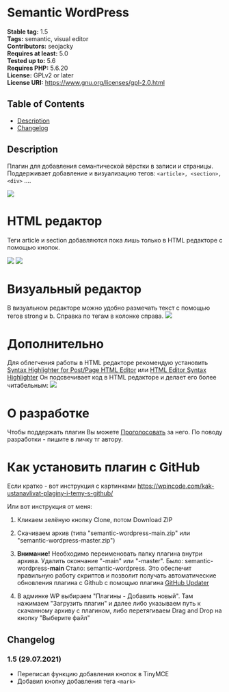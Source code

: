 # Semantic WordPress

**Stable tag:** 1.5 \
**Tags:** semantic, visual editor \
**Contributors:** seojacky \
**Requires at least:** 5.0 \
**Tested up to:** 5.6 \
**Requires PHP:** 5.6.20 \
**License:** GPLv2 or later \
**License URI:** https://www.gnu.org/licenses/gpl-2.0.html

## Table of Contents  
* [Description](#description)  
* [Changelog](#changelog)


## Description

Плагин для добавления семантической вёрстки в записи и страницы. Поддерживает добавление и визуализацию тегов: `<article>, <section>, <div>` ....


<img src="http://ipic.su/img/img7/fs/kiss_33kb.1627559061.jpg">



# HTML редактор

Теги article и section добавляются пока лишь только в HTML редакторе с помощью кнопок. 

<img src="https://i.imgur.com/tzXfnjN.jpg">

<img src="https://i.imgur.com/RFp8tic.jpg">

# Визуальный редактор
В визуальном редакторе можно удобно размечать текст с помощью тегов strong и b. Справка по тегам в колонке справа.
<img src="https://i.imgur.com/KzwEs2F.png">

# Дополнительно

Для облегчения работы в HTML редакторе рекомендую установить [Syntax Highlighter for Post/Page HTML Editor](https://github.com/ArthurGareginyan/syntax-highlighter-for-postpage-html-editor) или [HTML Editor Syntax Highlighter](https://ru.wordpress.org/plugins/html-editor-syntax-highlighter/ "HTML Editor Syntax Highlighter")   Он подсвечивает код в HTML редакторе и делает его более читабельным:
<img src="https://i.imgur.com/S8sN1av.png">

# О разработке

Чтобы поддержать плагин Вы можете <a href="https://forms.gle/NQmNV3KkfjX879Hz7">Проголосовать</a> за него. По поводу разработки - пишите в личку тг автору. 

# Как установить плагин с GitHub

Если кратко - вот инструкция с картинками https://wpincode.com/kak-ustanavlivat-plaginy-i-temy-s-github/

Или вот инструкция от меня:

1. Кликаем зелёную кнопку Clone, потом Download ZIP

2. Скачиваем архив (типа "semantic-wordpress-main.zip" или "semantic-wordpress-master.zip")

3. **Внимание!** Необходимо переименовать папку плагина внутри архива. Удалить окончание "-main" или "-master". Было: semantic-wordpress-**main** Стало: semantic-wordpress. Это обеспечит правильную работу скриптов и позволит получать автоматические обновления плагина с Github с помощью плагина  [GitHub Updater](https://github.com/afragen/github-updater "GitHub Updater")

4. В админке WP выбираем "Плагины - Добавить новый". Там нажимаем "Загрузить плагин" и далее либо указываем путь к скачанному архиву с плагином, либо перетягиваем Drag and Drop на кнопку "Выберите файл"

## Changelog

### 1.5 (29.07.2021)

* Переписал функцию добавления кнопок в TinyMCE
* Добавил кнопку добавления тега `<mark>`
